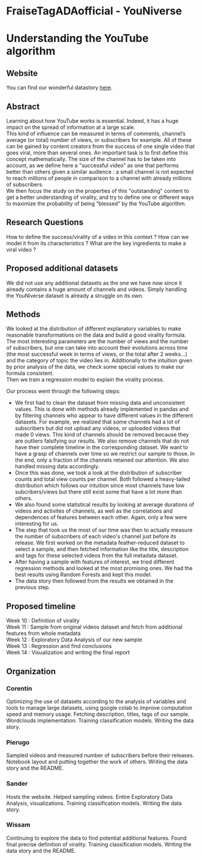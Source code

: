 # FraiseTagADAofficial - YouNiverse
# Understanding the YouTube algorithm

## Website
You can find our wonderful datastory [here](https://sandermiesen.github.io/FraiseTagADA_site/).

## Abstract
Learning about how YouTube works is essential. Indeed, it has a huge impact on the spread of information at a large scale.  
This kind of influence can be measured in terms of comments, channel’s average (or total) number of views, or subscribers for example. All of these can be gained by content creators from the success of one single video that goes viral, more than several ones. An important task is to first define this concept mathematically. The size of the channel has to be taken into account, as we define here a "successful video" as one that performs better than others given a similar audience : a small channel is not expected to reach millions of people in comparison to a channel with already millions of subscribers.  
We then focus the study on the properties of this "outstanding" content to get a better understanding of virality, and try to define one or different ways to maximize the probability of being “blessed” by the YouTube algorithm.

## Research Questions
How to define the success/virality of a video in this context ?
How can we model it from its characteristics ?
What are the key ingredients to make a viral video ?

## Proposed additional datasets
We did not use any additional datasets as the one we have now since it already contains a huge amount of channels and videos. Simply handling the YouNiverse dataset is already a struggle on its own.

## Methods
We looked at the distribution of different explanatory variables to make reasonable transformations on the data and build a good virality formula. The most interesting parameters are the number of views and the number of subscribers, but one can take into account their evolutions across time (the most successful week in terms of views, or the total after 2 weeks…) and the category of topic the video lies in. Additionally to the intuition given by prior analysis of the data, we check some special values to make our formula consistent.  
Then we train a regression model to explain the virality process.

Our process went through the following steps:  
- We first had to clean the dataset from missing data and unconsistent values. This is done with methods already implemented in pandas and by filtering channels who appear to have different values in the different datasets. For example, we realized that some channels had a lot of subscribers but did not upload any videos, or uploaded videos that made 0 views. This kind of channels should be removed because they are outliers falsifying our results. We also remove channels that do not have their complete timeline in the corresponding dataset. We want to have a grasp of channels over time so we restrict our sample to those. In the end, only a fraction of the channels retained our attention. We also handled missing data accordingly.
- Once this was done, we took a look at the distribution of subscriber counts and total view counts per channel. Both followed a heavy-tailed distribution which follows our intuition since most channels have low subcribers/views but there still exist some that have a lot more than others.
- We also found some statistical results by looking at average durations of videos and activites of channels, as well as the correlations and dependences of features between each other. Again, only a few were interesting for us.
- The step that took us the most of our time was then to actually measure the number of subscribers of each video's channel just before its release. We first worked on the metadata feather-reduced dataset to select a sample, and then fetched information like the title, description and tags for these selected videos from the full metadata dataset.
- After having a sample with features of interest, we tried different regression methods and looked at the most promising ones. We had the best results using Random Forests and kept this model.
- The data story then followed from the results we obtained in the previous step.

## Proposed timeline

Week 10 : Definition of virality  
Week 11 : Sample from original videos dataset and fetch from additional features from whole metadata  
Week 12 : Exploratory Data Analysis of our new sample  
Week 13 : Regression and find conclusions  
Week 14 : Visualization and writing the final report  

## Organization
### Corentin 
Optimizing the use of datasets according to the analysis of variables and tools to manage large datasets, using google colab to improve computation speed and memory usage. Fetching description, titles, tags of our sample. Wordclouds implementation. Training classification models. Writing the data story.
### Pierugo 
Sampled videos and measured number of subscribers before their releases. Notebook layout and putting together the work of others.
Writing the data story and the README.
### Sander
Hosts the website. Helped sampling videos. Entire Exploratory Data Analysis, visualizations. Training classification models. Writing the data story.
### Wissam
Continuing to explore the data to find potential additional features. Found final precise definition of virality. Training classification models. Writing the data story and the README.
